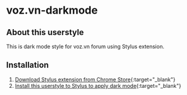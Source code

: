 # voz.vn-darkmode
## About this userstyle
This is dark mode style for voz.vn forum using Stylus extension.
## Installation
1. [Download Stylus extension from Chrome Store](https://chrome.google.com/webstore/detail/stylus/clngdbkpkpeebahjckkjfobafhncgmne?hl=en){:target="_blank"}
2. [Install this userstyle to Stylus to apply dark mode](https://userstyles.world/api/style/984.user.css){:target="_blank"}
